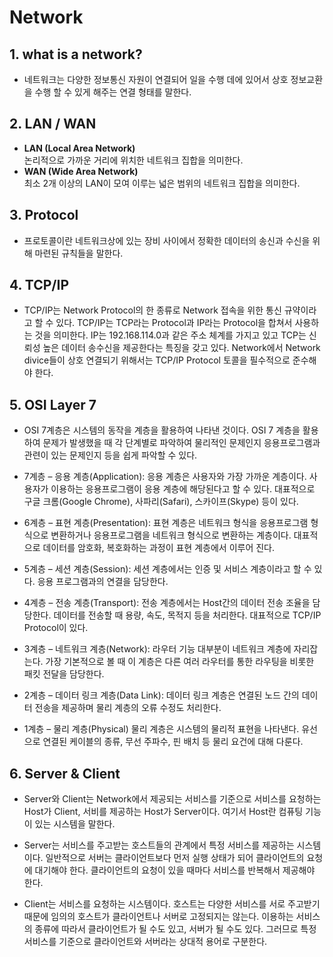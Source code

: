 # Network

## 1. what is a network?
- 네트워크는 다양한 정보통신 자원이 연결되어 일을 수행 데에 있어서 상호 정보교환을 수행 할 수 있게 해주는 연결 형태를 말한다.

## 2. LAN / WAN
- **LAN (Local Area Network)**  
논리적으로 가까운 거리에 위치한 네트워크 집합을 의미한다.
- **WAN (Wide Area Network)**  
최소 2개 이상의 LAN이 모여 이루는 넓은 범위의 네트워크 집합을 의미한다.

## 3. Protocol
 - 프로토콜이란 네트워크상에 있는 장비 사이에서 정확한 데이터의 송신과 수신을 위해 마련된 규칙들을 말한다.

## 4. TCP/IP
- TCP/IP는 Network Protocol의 한 종류로 Network 접속을 위한 통신 규약이라고 할 수 있다. TCP/IP는 TCP라는 Protocol과 IP라는 Protocol을 합쳐서 사용하는 것을 의미한다. IP는 192.168.114.0과 같은 주소 체계를 가지고 있고 TCP는 신뢰성 높은 데이터 송수신을 제공한다는 특징을 갖고 있다. Network에서 Network divice들이 상호 연결되기 위해서는 TCP/IP Protocol 토콜을 필수적으로 준수해야 한다.

## 5. OSI Layer 7
- OSI 7계층은 시스템의 동작을 계층을 활용하여 나타낸 것이다. OSI 7 계층을 활용하여 문제가 발생했을 때 각 단계별로 파악하여 물리적인 문제인지 응용프로그램과 관련이 있는 문제인지 등을 쉽게 파악할 수 있다.

- 7계층 – 응용 계층(Application):
응용 계층은 사용자와 가장 가까운 계층이다. 사용자가 이용하는 응용프로그램이 응용 계층에 해당된다고 할 수 있다. 대표적으로 구글 크롬(Google Chrome), 사파리(Safari), 스카이프(Skype) 등이 있다.

- 6계층 – 표현 계층(Presentation):
표현 계층은 네트워크 형식을 응용프로그램 형식으로 변환하거나 응용프로그램을 네트워크 형식으로 변환하는 계층이다. 대표적으로 데이터를 암호화, 복호화하는 과정이 표현 계층에서 이루어 진다.

- 5계층 – 세션 계층(Session):
세션 계층에서는 인증 및 서비스 계층이라고 할 수 있다. 응용 프로그램과의 연결을 담당한다.

- 4계층 – 전송 계층(Transport):
전송 계층에서는 Host간의 데이터 전송 조율을 담당한다. 데이터를 전송할 때 용량, 속도, 목적지 등을 처리한다. 대표적으로 TCP/IP Protocol이 있다.  
- 3계층 – 네트워크 계층(Network):
라우터 기능 대부분이 네트워크 계층에 자리잡는다. 가장 기본적으로 볼 때 이 계층은 다른 여러 라우터를 통한 라우팅을 비롯한 패킷 전달을 담당한다.

- 2계층 – 데이터 링크 계층(Data Link):
데이터 링크 계층은 연결된 노드 간의 데이터 전송을 제공하며 물리 계층의 오류 수정도 처리한다.
- 1계층 – 물리 계층(Physical)
물리 계층은 시스템의 물리적 표현을 나타낸다. 유선으로 연결된 케이블의 종류, 무선 주파수, 핀 배치 등 물리 요건에 대해 다룬다.

## 6. Server & Client

- Server와 Client는 Network에서 제공되는 서비스를 기준으로 서비스를 요청하는 Host가 Client, 서비를 제공하는 Host가 Server이다. 여기서 Host란 컴퓨팅 기능이 있는 시스템을 말한다.

- Server는 서비스를 주고받는 호스트들의 관계에서 특정 서비스를 제공하는 시스템이다. 일반적으로 서버는 클라이언트보다 먼저 실행 상태가 되어 클라이언트의 요청에 대기해야 한다. 클라이언트의 요청이 있을 때마다 서비스를 반복해서 제공해야 한다.

- Client는 서비스를 요청하는 시스템이다. 호스트는 다양한 서비스를 서로 주고받기 때문에 임의의 호스트가 클라이언트나 서버로 고정되지는 않는다. 이용하는 서비스의 종류에 따라서 클라이언트가 될 수도 있고, 서버가 될 수도 있다. 그러므로 특정 서비스를 기준으로 클라이언트와 서버라는 상대적 용어로 구분한다.
